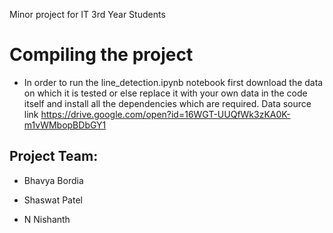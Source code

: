 Minor project for IT 3rd Year Students

# Compiling the project

- In order to run the line_detection.ipynb notebook first download the data on which it is tested or else replace it with your own data in the code itself and install all the dependencies which are required. Data source link https://drive.google.com/open?id=16WGT-UUQfWk3zKA0K-m1vWMbopBDbGY1 


## Project Team:
 - Bhavya Bordia
 
 - Shaswat Patel
 
 - N Nishanth
